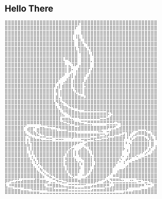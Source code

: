 # Hello There
⣿⣿⣿⣿⣿⣿⣿⣿⣿⣿⣿⣿⣿⣿⣿⣿⣿⣿⣿⣿⣿⣿⣿⡟⣿⣿⣿⣿⣿⣿⣿⣿⣿⣿⣿⣿⣿⣿⣿⣿⣿⣿⣿⣿⣿⣿⣿⣿
⣿⣿⣿⣿⣿⣿⣿⣿⣿⣿⣿⣿⣿⣿⣿⣿⣿⣿⣿⣿⣿⣿⠏⠀⣿⣿⣿⣿⣿⣿⣿⣿⣿⣿⣿⣿⣿⣿⣿⣿⣿⣿⣿⣿⣿⣿⣿⣿
⣿⣿⣿⣿⣿⣿⣿⣿⣿⣿⣿⣿⣿⣿⣿⣿⣿⣿⣿⣿⣿⡿⢀⡀⢿⣿⣿⣿⣿⣿⣿⣿⣿⣿⣿⣿⣿⣿⣿⣿⣿⣿⣿⣿⣿⣿⣿⣿
⣿⣿⣿⣿⣿⣿⣿⣿⣿⣿⣿⣿⣿⣿⣿⣿⣿⣿⣿⣿⣿⣇⠘⣧⠘⣿⣿⣿⣿⣿⣿⣿⣿⣿⣿⣿⣿⣿⣿⣿⣿⣿⣿⣿⣿⣿⣿⣿
⣿⣿⣿⣿⣿⣿⣿⣿⣿⣿⣿⣿⣿⣿⣿⣿⣿⣿⣿⣿⣿⣿⠀⣿⣧⠙⣿⣿⣿⣿⣿⣿⣿⣿⣿⣿⣿⣿⣿⣿⣿⣿⣿⣿⣿⣿⣿⣿
⣿⣿⣿⣿⣿⣿⣿⣿⣿⣿⣿⣿⣿⣿⣿⣿⣿⣿⣿⣿⣿⣿⣇⢹⣿⣷⡘⣿⣿⣿⣿⣿⣿⣿⣿⣿⣿⣿⣿⣿⣿⣿⣿⣿⣿⣿⣿⣿
⣿⣿⣿⣿⣿⣿⣿⣿⣿⣿⣿⣿⣿⣿⣿⣿⣿⣿⣿⣿⣿⣿⣿⠈⣿⣿⣧⠸⣿⣿⣿⣿⣿⣿⣿⣿⣿⣿⣿⣿⣿⣿⣿⣿⣿⣿⣿⣿
⣿⣿⣿⣿⣿⣿⣿⣿⣿⣿⣿⣿⣿⣿⣿⣿⣿⣿⣇⠛⢿⣿⣿⠀⣿⣿⣿⡀⣿⣿⣿⣿⣿⣿⣿⣿⣿⣿⣿⣿⣿⣿⣿⣿⣿⣿⣿⣿
⣿⣿⣿⣿⣿⣿⣿⣿⣿⣿⣿⣿⣿⣿⣿⣿⣿⣿⣿⡄⣄⠹⠟⢠⣿⣿⣿⠀⣿⣿⣿⣿⣿⣿⣿⣿⣿⣿⣿⣿⣿⣿⣿⣿⣿⣿⣿⣿
⣿⣿⣿⣿⣿⣿⣿⣿⣿⣿⣿⣿⣿⣿⣿⣿⣿⣿⣿⡇⡿⠂⢠⣿⣿⣿⡏⣼⣿⣿⣿⣿⣿⣿⣿⣿⣿⣿⣿⣿⣿⣿⣿⣿⣿⣿⣿⣿
⣿⣿⣿⣿⣿⣿⣿⣿⣿⣿⣿⣿⣿⣿⣿⣿⣿⣿⠟⠀⣰⡇⣼⣿⣿⠏⣰⣿⣿⣿⣿⣿⣿⣿⣿⣿⣿⣿⣿⣿⣿⣿⣿⣿⣿⣿⣿⣿
⣿⣿⣿⣿⣿⣿⣿⣿⣿⣿⣿⣿⣿⣿⣿⣿⡿⠁⢀⣼⣿⢰⣿⣿⡿⣰⣿⣿⣿⣿⣿⣿⣿⣿⣿⣿⣿⣿⣿⣿⣿⣿⣿⣿⣿⣿⣿⣿
⣿⣿⣿⣿⣿⣿⣿⣿⣿⣿⣿⣿⣿⣿⣿⡿⢠⡇⣾⣿⣿⠸⣿⣿⡇⣻⣿⣿⣿⣿⣿⣿⣿⣿⣿⣿⣿⣿⣿⣿⣿⣿⣿⣿⣿⣿⣿⣿
⣿⣿⣿⣿⣿⣿⣿⣿⣿⣿⣿⣿⣿⣿⣿⡇⢿⢰⣿⣿⣿⣧⡹⢿⡇⣿⣿⣿⣿⣿⣿⣿⣿⣿⣿⣿⣿⣿⣿⣿⣿⣿⣿⣿⣿⣿⣿⣿
⣿⣿⣿⣿⣿⣿⣿⣿⣿⣿⣿⣿⣿⣿⣿⡇⣾⡘⣿⣿⣿⣿⣿⣶⣤⣹⣿⣿⣿⣿⣿⣿⣿⣿⣿⣿⣿⣿⣿⣿⣿⣿⣿⣿⣿⣿⣿⣿
⣿⣿⣿⣿⣿⣿⣿⣿⣿⣿⣿⣿⣿⣿⣿⣧⠻⣧⡙⢿⣿⣿⣿⣿⣿⣿⣿⣿⣿⣿⣿⣿⣿⣿⣿⣿⣿⣿⣿⣿⣿⣿⣿⣿⣿⣿⣿⣿
⣿⣿⣿⣿⣿⣿⣿⣿⣿⣿⣿⣿⣿⣿⣿⣿⣆⠹⣷⣦⣙⠻⠿⣿⣿⣿⣿⣿⣿⣿⣿⣿⣿⣿⣿⣿⣿⣿⣿⣿⣿⣿⣿⣿⣿⣿⣿⣿
⣿⣿⣿⣿⣿⣿⣿⣿⣿⣿⣿⣿⣿⣿⣿⣿⣿⣧⡘⠻⣿⣿⣶⣦⣤⣭⣭⣭⣭⣭⣭⣭⣟⠻⣿⣿⣿⣿⣿⣿⣿⣿⣿⣿⣿⣿⣿⣿
⣿⣿⣿⣿⣿⣿⣿⣿⣿⣿⣿⣿⣿⣿⣿⣿⣿⡏⣭⣤⣌⡛⠛⠻⠿⠿⠿⠿⠿⠿⣛⣛⣥⣾⣿⣿⣿⣿⣿⣿⣿⣿⣿⣿⣿⣿⣿⣿
⣿⣿⣿⣿⣿⣿⣿⠿⠿⠿⠿⢿⣿⣿⣿⣿⣿⣷⣮⣝⡻⠿⣶⣦⣭⣉⣛⡛⠛⠛⠛⠛⣛⣛⣋⡙⢻⣿⣿⣿⣿⣿⣿⣿⣿⣿⣿⣿
⣿⣿⣿⣿⣿⣿⠁⣴⣶⠂⣤⣶⣦⣬⣍⣉⡛⠻⠿⢿⣿⣿⣶⣾⣿⣿⣿⣿⣿⣿⡿⠿⠟⢛⣋⣤⣾⣿⣿⣿⣿⣿⠿⠿⢿⣿⣿⣿
⣿⣿⣿⣿⣿⣿⣧⡈⠻⢷⣝⠻⢿⣿⣿⣿⣿⣿⣿⣿⣶⣶⣦⣤⣤⣤⣤⣤⣤⣬⠭⢄⣩⣿⡿⠿⢛⣩⢹⡟⢁⡴⠿⠿⣷⣤⠹⣿
⣿⣿⣿⣿⣿⣿⡇⡌⣷⣦⣤⣍⣉⣒⣒⠉⠭⠭⠍⠉⠉⠋⠉⠉⠭⣭⠭⠶⣖⣛⣫⣭⣵⣶⣾⣿⣿⡟⠘⠰⣡⣾⣿⣿⣦⡹⣧⠸
⣿⣿⣿⣿⣿⣿⣧⣧⢹⣿⣿⣿⣿⣿⣿⣿⣿⣿⣿⣿⣿⡿⠟⠋⠁⢴⣿⣿⣿⣿⣿⣿⣿⣿⣿⣿⣿⡇⠃⢢⣿⣿⣿⣿⣿⡇⣿⢀
⣿⣿⣿⣿⣿⣿⣿⠸⡸⣿⣿⣿⣿⣿⣿⣿⣿⣿⣿⡿⣫⡖⡀⣠⣾⣦⡘⢿⣿⣿⣿⣿⣿⣿⣿⣿⣿⠗⢠⢸⣿⣿⣿⣿⠟⡰⢁⣼
⣿⣿⣿⣿⣿⣿⣿⡆⢃⢻⣿⣿⣿⣿⣿⣿⣿⣿⡿⢱⣿⡇⠇⢻⣿⣿⣷⡘⣿⣿⣿⣿⣿⣿⣿⣿⡿⡀⢀⣾⣿⢟⠋⠁⣊⣤⣾⣿
⣿⣿⣿⣿⣿⣿⣿⣿⡌⢆⢻⣿⣿⣿⣿⣿⣿⣿⡇⣻⣿⣿⣆⢀⠙⣿⣿⡇⢿⣿⣿⣿⣿⣿⣿⡿⡑⢀⠞⠋⣀⣤⣶⣿⣿⣿⣿⣿
⣿⣿⣿⣿⣿⣿⣿⣿⣷⡈⢊⠻⣿⣿⣿⣿⣿⣿⣇⢻⣿⣿⣿⣇⠃⣿⣿⠇⣼⣿⣿⣿⣿⣿⡿⠁⠀⠈⣠⣿⣿⣿⣿⣿⣿⣿⣿⣿
⣿⣿⣿⣿⣿⣿⣿⣿⣿⣿⣄⠳⡙⢿⣿⣿⣿⣿⣿⡜⣿⣿⣿⡏⠀⣿⡟⣰⣿⣿⣿⣿⣿⣿⠀⢠⣶⣾⣿⣿⣿⣿⣿⣿⣿⣿⣿⣿
⣿⣿⣿⣿⣿⣿⣿⣿⣿⣿⣿⣷⡌⠲⣝⠻⣿⣿⣿⣿⣌⡻⠛⠀⠐⢋⣴⣿⣿⣿⣿⣿⠟⠁⠶⠿⣿⣿⣿⣿⣿⣿⣿⣿⣿⣿⣿⣿
⡿⠟⣋⣩⣥⣴⣶⣶⣶⣾⣿⣶⣶⡤⢀⣉⠲⠭⣙⡻⠿⠿⠿⢶⣿⣿⣿⣿⡿⠟⠋⣡⣦⡙⣛⣛⣓⣂⣀⣐⣂⡈⠭⠙⣛⠻⢿⣿
⣧⣘⡛⠿⠿⠿⣿⣿⣿⣿⣿⣿⣧⣘⣛⡿⠿⠷⠦⢤⣭⣭⣉⣉⣉⣥⣤⠴⠶⠿⠿⢟⣛⣠⣼⣿⣿⣿⣿⠿⠿⠿⠟⠛⠈⣉⣠⣿
⣿⣿⣿⣿⣿⣶⣶⣦⣬⣭⣭⣉⣉⣙⣛⣛⣛⣛⣛⣛⣒⣒⣒⣒⣒⣒⣒⣚⣛⣛⣛⣛⣛⣛⣋⣉⣉⣩⣥⣤⣴⣶⣶⣿⣿⣿⣿⣿
